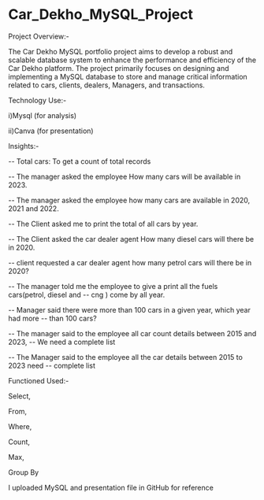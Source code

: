 # Car_Dekho_MySQL_Project

Project Overview:-

The Car Dekho MySQL portfolio project aims to develop a robust and scalable database system to enhance the performance and efficiency of the Car Dekho platform. The project primarily focuses on designing and implementing a MySQL database to store and manage critical information related to cars, clients, dealers, Managers, and transactions.


Technology Use:- 

i)Mysql (for analysis) 

ii)Canva (for presentation)

Insights:-

-- Total cars: To get a count of total records

-- The manager asked the employee How many cars will be available in 2023.

-- The manager asked the employee how many cars are available in 2020, 2021 and 2022. 

-- The Client asked me to print the total of all cars by year. 

-- The Client asked the car dealer agent How many diesel cars will there be in 2020.

-- client requested a car dealer agent how many petrol cars will there be in 2020?

-- The manager told me the employee to give a print all the fuels cars(petrol, diesel and 
-- cng ) come by all year.

-- Manager said there were more than 100 cars in a given year, which year had more 
-- than 100 cars?

-- The manager said to the employee all car count details between 2015 and 2023, 
-- We need a complete list

-- The Manager said to the employee all the car details between 2015 to 2023 need 
-- complete list 

Functioned Used:-

Select,

From, 

Where,

Count,

Max, 

Group By

I uploaded MySQL and presentation file in GitHub for reference 

